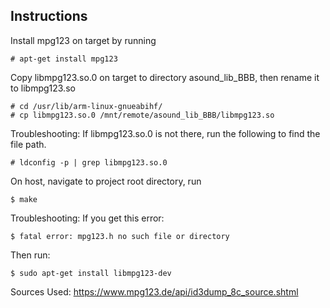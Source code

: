 ## Instructions


Install mpg123 on target by running 

	# apt-get install mpg123

Copy libmpg123.so.0 on target to directory asound\_lib\_BBB, then rename it to libmpg123.so

	# cd /usr/lib/arm-linux-gnueabihf/
	# cp libmpg123.so.0 /mnt/remote/asound_lib_BBB/libmpg123.so

Troubleshooting: If libmpg123.so.0 is not there, run the following to find the file path.

	# ldconfig -p | grep libmpg123.so.0 

On host, navigate to project root directory, run 

	$ make

Troubleshooting: If you get this error: 

	$ fatal error: mpg123.h no such file or directory

Then run: 

	$ sudo apt-get install libmpg123-dev


Sources Used:
https://www.mpg123.de/api/id3dump_8c_source.shtml
